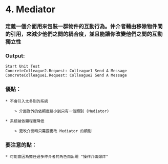 # 4. Mediator

### 定義一個介面用來包裝一群物件的互動行為。仲介者藉由移除物件間的引用，來減少他們之間的耦合度，並且能讓你改變他們之間的互動獨立性

### Output:

    Start Unit Test
    ConcreteColleague2.Request: Colleague1 Send A Message
    ConcreteColleague1.Request: Colleague2 Send A Message

### 優點：

    * 不會引入太多別的系統

        > 介面對外的依賴度縮小到只有一個類別 (Mediator)

    * 系統被依賴程度降低

        > 更改介面時只需要更改 Mediator 的類別

### 要注意的點：

    * 可能會因為擔任過多仲介者的角色而出現 "操作介面爆炸"
